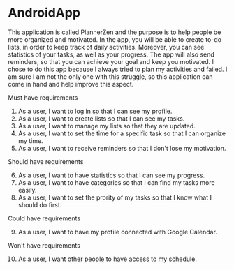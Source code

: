 # AndroidApp

This application is called PlannerZen and the purpose is to help people be more organized and motivated. In the app, you will be able to create to-do lists, in order to keep track
of daily activities. Moreover, you can see statistics of your tasks, as well as your progress. The app will also send reminders, so that you can achieve your goal and keep you 
motivated. I chose to do this app because I always tried to plan my activities and failed. I am sure I am not the only one with this struggle, so this application can come in hand
and help improve this aspect.

Must have requirements 

1. As a user, I want to log in so that I can see my profile.
2. As a user, I want to create lists so that I can see my tasks.
3. As a user, I want to manage my lists so that they are updated. 
4. As a user, I want to set the time for a specific task so that I can organize my time.
5. As a user, I want to receive reminders so that I don't lose my motivation.

Should have requirements

6. As a user, I want to have statistics so that I can see my progress.
7. As a user, I want to have categories so that I can find my tasks more easily.
8. As a user, I want to set the prority of my tasks so that I know what I should do first.

Could have requirements

9. As a user, I want to have my profile connected with Google Calendar.

Won't have requirements

10. As a user, I want other people to have access to my schedule.
